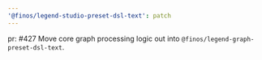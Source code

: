 ```yaml
---
'@finos/legend-studio-preset-dsl-text': patch
---
```


pr: #427
Move core graph processing logic out into `@finos/legend-graph-preset-dsl-text`.
